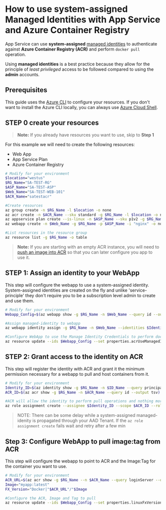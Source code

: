 # How to use system-assigned Managed Identities with App Service and Azure Container Registry

App Service can use **system-assigned** [managed identities](https://docs.microsoft.com/azure/active-directory/managed-identities-azure-resources/overview) to authenticate against **Azure Container Registry (ACR)** and perform `docker pull` operation.

Using **managed identities** is a best practice because they allow for the principle of *least privileged* access to be followed compared to using the **admin** accounts.

## Prerequisites

This guide uses the [Azure CLI](https://docs.microsoft.com/cli/azure/install-azure-cli?view=azure-cli-latest) to configure your resources. If you don't want to install the Azure CLI locally, you can always use [Azure Cloud Shell](https://docs.microsoft.com/azure/cloud-shell/quickstart).

## STEP 0 create your resources

> **Note:** If you already have resources you want to use, skip to **Step 1**

For this example we will need to create the following resources:
  
- Web App
- App Service Plan
- Azure Container Registry

``` bash
# Modify for your environment
$location="westus"
$RG_Name="SA-TEST-RG"
$ASP_Name="SA-TEST-ASP"
$Web_Name="SA-TEST-WEB-101"
$ACR_Name="satestacr"

#Create resources
az group create -n $RG_Name -l $location -o none
az acr create -n $ACR_Name --sku standard -g $RG_Name -l $location -o none
az appservice plan create --is-linux -n $ASP_Name --sku p1v2 -g $RG_Name -l $location -o none
az webapp create -n $Web_Name -g $RG_Name -p $ASP_Name -i "nginx" -o none

#List resources in the resource group
az resource list -g $RG_Name -o table
```

>**Note:** If you are starting with an empty ACR instance, you will need to [push an image into ACR](https://docs.microsoft.com/azure/container-registry/container-registry-get-started-docker-cli) so that you can later configure you app to use it.

## STEP 1: Assign an identity to your WebApp

This step will configure the webapp to use a system-assigned identity. System-assigned identities are created on the fly and unlike 'service-principle' they don't require you to be a subscription level admin to create and use them.

```bash
# Modify for your environment
Webapp_Config=$(az webapp show -g $RG_Name -n $Web_Name --query id --output tsv)"/config/web"

#Assign managed-identity to webapp
az webapp identity assign -g $RG_Name -n $Web_Name --identities $Identity_ARMID -o none

#Configure WebApp to use the Manage Identity Credentials to perform docker pull operations
az resource update --ids $Webapp_Config --set properties.acrUseManagedIdentityCreds=True -o none

```

## STEP 2: Grant access to the identity on ACR

This step will register the identity with ACR and grant it the minimum permission necessary for a webapp to pull and host containers from it.

``` bash
# Modify for your environment
Identity_ID=$(az identity show -g $RG_Name -n $ID_Name --query principalId --output tsv)
ACR_ID=$(az acr show -g $RG_Name -n $ACR_Name --query id --output tsv)

#ACR will allow the identity to perform pull operations and nothing more
az role assignment create --assignee $Identity_ID --scope $ACR_ID --role acrpull -o none
```

>NOTE: There can be some delay while a system-assigned managed-idenity is propagated through your AAD Tenant. If the `az role assignment create` fails wait and retry after a few min
>

## Step 3: Configure WebApp to pull image:tag from ACR

This step will configure the webapp to point to ACR and the Image:Tag for the container you want to use.

```bash
# Modify for your environment
ACR_URL=$(az acr show -g $RG_Name --n $ACR_Name --query loginServer --output tsv)
Image="myapp:latest"
FX_Version="Docker|"$ACR_URL"/"$Image

#Configure the ACR, Image and Tag to pull
az resource update --ids $Webapp_Config --set properties.linuxFxVersion=$FX_Version -o none --force-string

```
